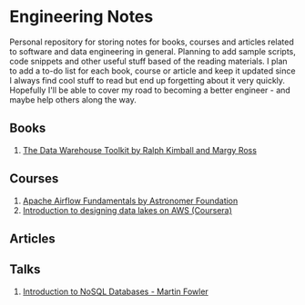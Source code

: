 # Engineering Notes

Personal repository for storing notes for books, courses and articles related to software and data engineering in general. Planning to add sample scripts, code snippets and other useful stuff based of the reading materials. I plan to add a to-do list for each book, course or article and keep it updated since I always find cool stuff to read but end up forgetting about it very quickly. Hopefully I'll be able to cover my road to becoming a better engineer - and maybe help others along the way.

## Books

1.  [The Data Warehouse Toolkit by Ralph Kimball and Margy Ross](https://github.com/gustavom2998/engineering_notes/blob/main/books/data_warehouse_toolkit/README.md)

## Courses

1. [Apache Airflow Fundamentals by Astronomer Foundation](https://github.com/gustavom2998/engineering_notes/blob/main/courses/airflow_fundamentals/README.md)
2. [Introduction to designing data lakes on AWS (Coursera)](https://github.com/gustavom2998/engineering_notes/blob/main/courses/data_lakes_on_aws/README.md)

## Articles

## Talks

1. [Introduction to NoSQL Databases - Martin Fowler](https://github.com/gustavom2998/engineering_notes/blob/main/talks/nosql_introduction.md)

